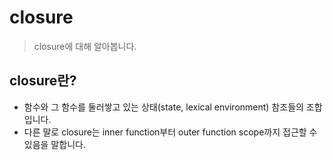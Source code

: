 # closure

> closure에 대해 알아봅니다.

## closure란?

- 함수와 그 함수를 둘러쌓고 있는 상태(state, lexical environment) 참조들의 조합입니다.
- 다른 말로 closure는 inner function부터 outer function scope까지 접근할 수 있음을 말합니다.
